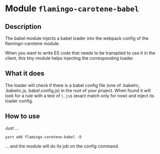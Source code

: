 # Module `flamingo-carotene-babel`

## Description

The babel module injects a babel loader into the webpack config of the flamingo-carotene module.

When you want to write ES code that needs to be transpiled to use it in the client, this tiny module helps injecting the corresponding loader.

## What it does
The loader will check if there is a babel config file (one of .babelrc, .babelrc.js, babel.config.js) in the root of your project. When found it will look for a rule with a test of `\.js$` (exact match only for now) and inject its loader config.

## How to use
Just ...
```
yarn add flamingo-carotene-babel -D
```
... and the module will do its job on the config command.
